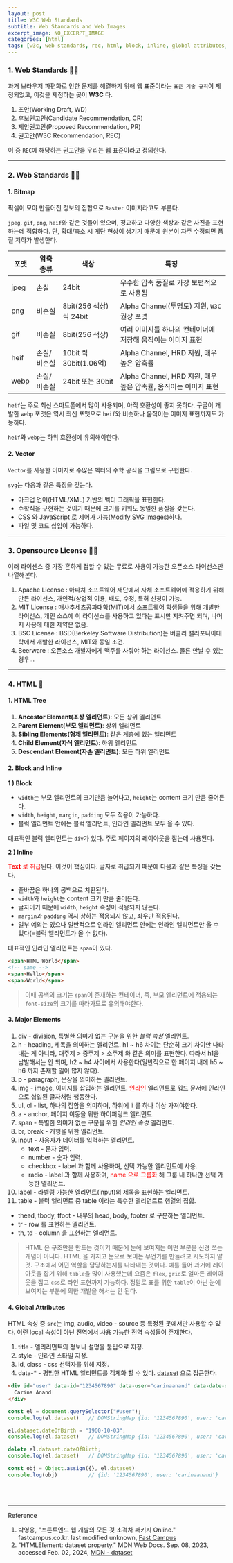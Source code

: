 ```yaml
---
layout: post
title: W3C Web Standards
subtitle: Web Standards and Web Images
excerpt_image: NO_EXCERPT_IMAGE
categories: [html]
tags: [w3c, web standards, rec, html, block, inline, global attributes, data-*]
---
```


### 1. Web Standards 👩‍💻

과거 브라우저 파편화로 인한 문제를 해결하기 위해 웹 표준이라는 `표준 기술 규칙`이 제정되었고, 이것을 제정하는 곳이 **W3C** 다. 

1. 초안(Working Draft, WD)
2. 후보권고안(Candidate Recommendation, CR)
3. 제안권고안(Proposed Recommendation, PR)
4. 권고안(W3C Recommendation, REC)

이 중 `REC`에 해당하는 권고안을 우리는 웹 표준이라고 정의한다.

---

### 2. Web Standards 👩‍💻

#### 1. Bitmap

픽셀이 모야 만들어진 정보의 집합으로 `Raster` 이미지라고도 부른다.

`jpeg`, `gif`, `png`, `heif`와 같은 것들이 있으며, 정교하고 다양한 색상과 같은 사진을 표현하는데 적합하다. 
단, 확대/축소 시 계단 현상이 생기기 때문에 원본이 자주 수정되면 품질 저하가 발생한다.

| 포맷   | 압축 종류  | 색상                   | 특징                                            |
|------|--------|----------------------|-----------------------------------------------|
| jpeg | 손실     | 24bit                | 우수한 압축 품질로 가장 보편적으로 사용됨                       |
| png  | 비손실    | 8bit(256 색상) 씩 24bit | Alpha Channel(투명도) 지원, `W3C` 권장 포맷            |
| gif  | 비손실    | 8bit(256 색상)         | 여러 이미지를 하나의 컨테이너에 저장해 움직이는 이미지 표현             |
| heif | 손실/비손실 | 10bit 씩 30bit(1.06억) | Alpha Channel, HRD 지원, 매우 높은 압축률              |
| webp | 손실/비손실 | 24bit 또는 30bit       | Alpha Channel, HRD 지원, 매우 높은 압축률, 움직이는 이미지 표현 |

`heif`는 주로 최신 스마트폰에서 많이 사용되며, 아직 호환성이 좋지 못하다. 구글이 개발한 `webp` 포맷은 역시 최신 포맷으로 
`heif`와 비슷하나 움직이는 이미지 표현까지도 가능하다.

`heif`와 `webp`는 하위 호환성에 유의해야한다.

#### 2. Vector

`Vector`를 사용한 이미지로 수많은 벡터의 수학 공식을 그림으로 구현한다.  

`svg`는 다음과 같은 특징을 갖는다.

- 마크업 언어(HTML/XML) 기반의 벡터 그래픽을 표현한다.
- 수학식을 구현하는 것이기 때문에 크기를 키워도 동일한 품질을 갖는다.
- CSS 와 JavaScript 로 제어가 가능([Modify SVG Images])하다.
- 파일 및 코드 삽입이 가능하다.

---

### 3. Opensource License 👩‍💻

여러 라이센스 중 가장 흔하게 접할 수 있는 무료로 사용이 가능한 오픈소스 라이선스만 나열해본다.

1. Apache License : 아파치 소프트웨어 재단에서 자체 소프트웨어에 적용하기 위해 만든 라이선스, 
                    개인적/상업적 이용, 배포, 수정, 특허 신청이 가능.
2. MIT License : 매사추세츠공과대학(MIT)에서 소프트웨어 학생들을 위해 개발한 라이선스, 개인 소스에 이 라이선스를 사용하고 있다는 
                 표시만 지켜주면 되며, 나머지 사용에 대한 제약은 없음.
3. BSC License : BSD(Berkeley Software Distribution)는 버클리 캘리포니아대학에서 개발한 라이선스, MIT와 동일 조건.
4. Beerware : 오픈소스 개발자에게 맥주를 사줘야 하는 라이선스. 물론 만날 수 있는 경우...

---

### 4. HTML 👩‍

#### 1. HTML Tree

1. **Ancestor Element(조상 엘리먼트)**: 모든 상위 엘리먼트
2. **Parent Element(부모 엘리먼트)**: 상위 엘리먼트
3. **Sibling Elements(형제 엘리먼트)**: 같은 계층에 있는 엘리먼트
4. **Child Element(자식 엘리먼트)**: 하위 엘리먼트
5. **Descendant Element(자손 엘리먼트)**: 모든 하위 엘리먼트

#### 2. Block and Inline

__1 ) Block__

- `width`는 부모 엘리먼트의 크기만큼 늘어나고, `height`는 content 크기 만큼 줄어든다.
- `width`, `height`, `margin`, `padding` 모두 적용이 가능하다.
- 블럭 엘리먼트 안에는 블럭 엘리먼트, 인라인 엘리먼트 모두 올 수 있다.

대표적인 블럭 엘리먼트는 `div`가 있다. 주로 페이지의 레이아웃을 잡는데 사용된다.

__2 ) Inline__

<span style="color: red;">**Text** 로 취급</span>된다. 이것이 핵심이다. 글자로 취급되기 때문에 다음과 같은 특징을 갖는다.

- 줄바꿈은 하나의 공백으로 치환된다.
- `width`와 `height`는 content 크기 만큼 줄어든다.
- 글자이기 때문에 `width`, `height` 속성이 적용되지 않는다.
- `margin`과 `padding` 역시 상하는 적용되지 않고, 좌우만 적용된다.
- 일부 예외는 있으나 일반적으로 인라인 엘리먼트 안에는 인라인 엘리먼트만 올 수 있다(=블럭 엘리먼트가 올 수 없다).

대표적인 인라인 엘리먼트는 `span`이 있다.

```html
<span>HTML World</span>
<!-- same -->
<span>Hello</span>
<span>World</span>
```

> 이때 공백의 크기는 `span`이 존재하는 컨테이너, 즉, 부모 엘리먼트에 적용되는 `font-size`의 크기를 따라가므로 유의해야한다.

#### 3. Major Elements

1. div - division, 특별한 의미가 없는 구분을 위한 *블럭 속성* 엘리먼트.
2. h - heading, 제목을 의미하는 엘리먼트. h1 ~ h6 차이는 단순히 크기 차이만 나타내는 게 아니라, 
   대주제 > 중주제 > 소주제 와 같은 의미를 표현한다. 따라서 h1을 남발해서는 안 되며, h2 ~ h4 사이에서 사용한다(일반적으로 한 페이지 
   내에 h5 ~ h6 까지 존재할 일이 많지 않다).
3. p - paragraph, 문장을 의미하는 엘리먼트.
4. img - image, 이미지를 삽입하는 엘리먼트. <span style="color: red;">인라인</span> 엘리먼트로 워드 문서에 
   인라인으로 삽입된 글자처럼 행동한다.
5. ul, ol - list, 하나의 집합을 의미하며, 하위에 li 를 하나 이상 가져야한다.
6. a - anchor, 페이지 이동을 위한 하이퍼링크 엘리먼트.
7. span - 특별한 의미가 없는 구분을 위한 *인라인 속성* 엘리먼트.
8. br, break - 개행을 위한 엘리먼트.
9. input - 사용자가 데이터를 입력하는 엘리먼트.
   - text - 문자 입력.
   - number - 숫자 입력.
   - checkbox - label 과 함께 사용하며, 선택 가능한 엘리먼트에 사용.
   - radio - label 과 함께 사용하며, <span style="color: red;">name 으로 그룹화</span> 해 그룹 내 하나만 선택 가능한 엘리먼트.
10. label - 라벨링 가능한 엘리먼트(input)의 제목을 표현하는 엘리먼트.
11. table - 블럭 엘리먼트 중 table 이라는 특수한 엘리먼트로 행열의 집합.
   - thead, tbody, tfoot - 내부의 head, body, footer 로 구분하는 엘리먼트.
   - tr - row 를 표현하는 엘리먼트.
   - th, td - column 을 표현하는 엘리먼트.

> HTML 은 구조만을 만드는 것이기 때문에 눈에 보여지는 어떤 부분을 신경 쓰는 개념이 아니다. HTML 을 가지고 눈으로 보이는 무언가를 만들려고 시도하지 
> 말 것. 구조에서 어떤 역할을 담당하는지를 나타내는 것이다. 예를 들어 과거에 레이아웃을 잡기 위해 `table`을 많이 사용했는데 요즘은 
> `flex`, `grid`로 얼마든 레이아웃을 잡고 `css`로 라인 표현까지 가능하다. 정말로 표를 위한 `table`이 아닌 눈에 보여지는 부분에 의한 개발을 
> 해서는 안 된다.

#### 4. Global Attributes

HTML 속성 중 `src`는 img, audio, video - source 등 특정된 곳에서만 사용할 수 있다. 이런 local 속성이 아닌 전역에서 사용 가능한 
전역 속성들이 존재한다.

1. title - 엘리리먼트의 정보나 설명을 툴팁으로 지정.
2. style - 인라인 스타일 지정.
3. id, class - css 선택자를 위해 지정.
4. data-* - 평범한 HTML 엘리먼트를 객체화 할 수 있다. [dataset] 으로 접근한다.

```html
<div id="user" data-id="1234567890" data-user="carinaanand" data-date-of-birth>
  Carina Anand
</div>
```

```javascript
const el = document.querySelector("#user");
console.log(el.dataset)   // DOMStringMap {id: '1234567890', user: 'carinaanand', dateOfBirth: ''}

el.dataset.dateOfBirth = "1960-10-03";
console.log(el.dataset)   // DOMStringMap {id: '1234567890', user: 'carinaanand', dateOfBirth: '1960-10-03'}

delete el.dataset.dateOfBirth;
console.log(el.dataset)   // DOMStringMap {id: '1234567890', user: 'carinaanand'}

const obj = Object.assign({}, el.dataset)
console.log(obj)          // {id: '1234567890', user: 'carinaanand'}
```

<br><br>

---
Reference

1. 박영웅, "프론트엔드 웹 개발의 모든 것 초격차 패키지 Online." fastcampus.co.kr. last modified unknown, [Fast Campus](https://fastcampus.co.kr/)
2. "HTMLElement: dataset property." MDN Web Docs. Sep. 08, 2023, accessed Feb. 02, 2024, [MDN - dataset][dataset] 

[Modify SVG Images]:/css/2023/03/01/basic-css-part1.html#h-2-modify-svg-images
[dataset]:https://developer.mozilla.org/en-US/docs/Web/API/HTMLElement/dataset
